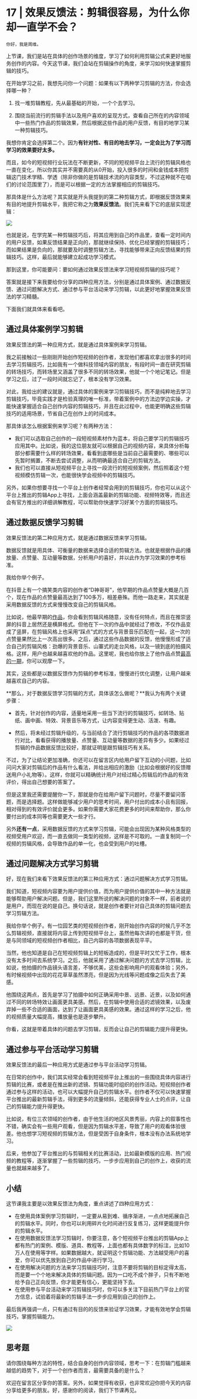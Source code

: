 # 17 | 效果反馈法：剪辑很容易，为什么你却一直学不会？

    你好，我是周维。

上节课，我们是站在具体的创作场景的维度，学习了如何利用剪辑公式来更好地服务创作的内容。今天这节课，我们会站在剪辑操作的角度，来学习如何快速掌握剪辑的技巧。

在开始学习之前，我想先问你一个问题：如果有以下两种学习剪辑的方法，你会选择哪一种？

1.  找一堆剪辑教程，先从最基础的开始，一个个去学习。
    
2.  围绕当前流行的剪辑手法以及用户喜欢的呈现方式，查看自己所在的内容领域中一些热门作品的剪辑效果，然后根据这些作品的用户反馈，有目的地学习某一种剪辑技巧。
    

我想你肯定会选择第二个。因为**有针对性、有目的地去学习，一定会比为了学习而学习的效果要好太多。**

而且，如今的短视频行业玩法在不断更新，不同的短视频平台上流行的剪辑风格也一直在变化，所以你其实并不需要真的从0开始，投入很多的时间和金钱成本把剪辑这门技术学精、学透（除非你做的是剪辑技术流的内容类型，不过这种就不在咱们的讨论范围里了），而是可以根据一定的方法掌握相应的剪辑技巧。

那具体是什么方法呢？其实就是开头我提到的第二种剪辑方式，即根据反馈效果来有目的地提升剪辑水平，我把它称之为**效果反馈法**。我们先来看下它的底层实现逻辑：

![](https://static001.geekbang.org/resource/image/a2/3a/a2a1d52c23e6cef4a6yyd274752b6e3a.jpg)

也就是说，在学完某一种剪辑技巧后，将其应用到自己的作品里，查看一定时间内的用户反馈，如果反馈结果是正向的，那就继续保持、优化已经掌握的剪辑技巧；而如果结果是负向的，那就要及时调整剪辑方法，寻找能够带来正向反馈结果的剪辑技巧。这样，最后就能够建立起成功学习模式。

那到这里，你可能要问：要如何通过效果反馈法来学习短视频剪辑的技巧呢？

答案就是接下来我要给你分享的四种应用方法，分别是通过具体案例、通过数据反馈、通过问题解决方式、通过参与平台活动来学习剪辑，以此更好地掌握效果反馈法的学习精髓。

下面我们就具体来看看吧。

## 通过具体案例学习剪辑

效果反馈法的第一种应用方式，就是通过具体案例来学习剪辑。

我之前接触过一些刚刚开始创作短视频的创作者，发现他们都喜欢拿出很多的时间去学习剪辑技巧，比如我有一个做科技领域内容的朋友，有段时间一直在研究剪辑的转场技巧，而转场里又涵盖了很多不同的转场效果，他就一个个地记笔记。但是学习之后，过了一段时间就忘记了，根本没有学习效果。

对此，我给出的建议就是，通过具体的案例来学习剪辑技巧，而不是纯粹地去学习剪辑技巧，毕竟实践才是检验真理的唯一标准，带着案例中的方法边学边实操，才能快速掌握适合自己创作内容的剪辑技巧，并且在此过程中，也能更明确这些剪辑技巧的适用场景，节省自己在创作上的时间成本。

那具体该怎么根据案例来学习呢？有两种方法：

*   我们可以选取自己创作的一段短视频素材作为蓝本，将自己要学习的剪辑技巧应用其中。比如说，我的这位朋友就可以根据自己的视频内容，来具体分析每部分都需要什么样的转场效果，看看到底哪些是当前自己最需要的、哪些可以先暂时搁置，不断去尝试调整，从而明确最适合自己的剪辑方法。
*   我们也可以直接从短视频平台上寻找一段流行的短视频案例，然后照着这个短视频模仿剪辑一次，也能很快学会视频中的剪辑技巧。

另外，如果你想要寻找一个平台上创作者经常会用到的剪辑技巧，你也可以从这个平台上推出的剪辑App上寻找，上面会涵盖最新的剪辑功能、视频特效等，而且还会有官方推出的详细讲解教程，可以帮助你快速学习好某个方面的剪辑技巧。

## 通过数据反馈学习剪辑

效果反馈法的第二种应用方式，就是通过数据反馈来学习剪辑。

数据反馈就是用具体、可衡量的数据来选择合适的剪辑方法。也就是根据作品的播放量、点赞量、互动量等数据，分析用户的喜好，并以此作为学习效果的参考标准。

我给你举个例子。

在抖音上有一个搞笑类内容的创作者“D神哥哥”，他早期的作品点赞量大概是几百个，现在作品的点赞量最高达到了100多万，相差悬殊。而他一路走来，其实就是采用数据反馈的方式来慢慢改变自己的剪辑风格。

比如说，他最早期的[作品](https://v.douyin.com/e2rHPyB/)，你会看到剪辑风格随意，没有任何特点，而且在推崇竖屏的抖音上居然还是横屏格式。但他在下一次的作品中就经过了修改，不仅作品变成了竖屏，在剪辑风格上也采用“踩点”式的方式与背景音乐匹配在一起，这一次的点赞量果然比上一次高出很多。之后，通过这些作品数据的反馈，他慢慢形成了适合自己的剪辑风格：劲爆的背景音乐、山寨式的走台风格，以及一镜到底的拍摄风格。这样，用户也越来越喜欢他的作品。这里呢，我也给你放上了他作品点赞[最高的一期](https://v.douyin.com/e2rSgE2/)，你可以观摩一下。

其实，这些都是以数据反馈作为剪辑的参考标准，慢慢进行优化调整，让用户越来越喜欢自己的内容。

**那么，对于数据反馈学习剪辑的方式，具体该怎么做呢？**我认为有两个关键步骤：

*   首先，针对创作的内容，适量地采用一些当下流行的剪辑技巧，如转场、贴纸、画中画、特效、背景音乐等方式，让内容变得更生动、活泼、有趣。
    
*   然后，将未经过剪辑升级的，与当前结合了流行剪辑技巧的作品的各项数据进行对比，看看获得的播放量、点赞量、互动量等数据的差异有多少。如果经过剪辑的作品数据反馈比较好，那就证明是跟剪辑技巧有关系。
    

不过，为了让结论更加准确，你还可以在留言区内给用户留下互动的小问题，比如问问大家对剪辑后的作品有什么看法，并给出相应的激励（比如会根据好的反馈赠送用户小礼物等）。这样，你就可以精确统计用户对经过精心剪辑后的作品的有效评价，得出自己想要的答案了。

但是这里我还需要提醒你一下，那就是你在给用户留下问题时，尽量不要留问答题，而是选择题。这样做能够减少用户的思考时间，用户付出的成本小且有回报，相对得到的有效评价就会更多。如果你需要大家花费更多的时间来帮助你，那么你要付出的成本同等也需要更大一些才行。

另外**还有一点**，采用数据反馈的方式来学习剪辑，可能会出现因为某种风格类型的视频受用户欢迎，而一直去做同一类型的视频，这样是不可取的。一直复制同一个视频的剪辑风格，会导致作品的单一化，也会受到用户的吐槽。

## 通过问题解决方式学习剪辑

好，现在我们来看下效果反馈法的第三种应用方式：通过问题解决方式学习剪辑。

我们知道，短视频内容要为用户提供价值，而为用户提供价值的其中一种方法就是能够帮助用户解决问题。但是，我们这里所说的解决问题的对象不一样，前者说的是用户，而现在说的是自己。换句话说，就是创作者要针对自己具体的剪辑问题去学习剪辑方法。

我给你举个例子。有一位园艺类的短视频创作者，刚开始创作内容的时候几乎不怎么剪辑视频，直接就将内容上传到短视频平台上，虽然他每次讲的也都是干货，但是与同领域的短视频创作者相比，自己内容的各项数据表现平平。

当然，他也知道是自己在短视频剪辑上的短板造成的，但是平时又忙于工作，根本没有太多时间去系统学习。之后，他就采用了通过解决问题的方式去学习剪辑，比如说，他拍摄的作品镜头语言差，不够优美，这些会影响用户的观看体验；另外，有时候视频中出现的花花草草虽然漂亮，但是因为光线等问题成像之后失去了美感。

他围绕这两点，首先是学习了拍摄中如何正确采用中景、远景、近景，以及如何通过不同的转场特效让画面更具美感。然后，在剪辑中使用合适的滤镜效果，以及废弃掉一些不合适的画面，达到了让画面更具美感的效果。通过这样的学习之后，他的视频质量大幅提高，播放量也是逐步攀升。

你看，这就是带着具体的问题去学习剪辑，反而会让自己的剪辑能力提升得更快。

## 通过参与平台活动学习剪辑

效果反馈法的最后一种应用方式是通过参与平台活动学习剪辑。

在日常的创作中，我们其实经常会看到短视频平台上推出的一些围绕具体内容进行剪辑的比赛，或者是在推出新的滤镜、剪辑功能时组织的创作活动。短视频创作者通过参与这样的活动，也可以大幅提升自己的剪辑水平。创作者不仅可以快速掌握平台推出的最新剪辑手法，得到更多的流量倾斜，还能获得专业人士的点评，让自己的剪辑能力提升得更快。

比如说，有位三农领域的创作者，由于他生活的地区风景秀丽，内容上的叙事性也不错，确实会有一些用户观看，但是因为剪辑水平差，导致了用户的观看体验很差。他也想学习短视频的剪辑方法，但是受困于自身条件，根本没有办法系统地学习。

后来，他参加了平台推出的与剪辑相关的比赛活动，比如最新模版的应用、热门视频的教程等，逐渐掌握了一些剪辑的技巧，一步步应用到自己的创作上，收获的流量也就越来越多了。

## 小结

这节课我主要是以效果反馈法为角度，重点讲述了四种应用方式：

*   在使用具体案例学习剪辑时，一定要从易到难、循序渐进，一点点地拓展自己的剪辑水平。同时，你也可以利用碎片化时间进行反复练习，这样更能提升你的剪辑水平。
*   在使用数据反馈法学习剪辑时，你要注意，各个短视频平台推出的剪辑App上都有热门的案例、模版、道具、教程等，上面也都有具体数字的标注，比如10万人在使用等字样。如果数据越大，就证明这个剪辑功能、方法越受用户的喜爱，你可以优先放到自己的作品中进行学习。
*   在使用解决问题的方法来学习剪辑技巧时，注意不要将剪辑的目标定得太高，而是要一个个地来解决具体的剪辑问题。因为一口吃不成个胖子，只有不断地给予自己正向反馈，你才能更有信心，更能坚持下去。
*   在使用参与平台活动来学习剪辑技巧时，你可以多关注下目前热门平台上的官方信息，试验着将最新的剪辑手法一步步应用到自己的创作上。

最后我再强调一点，只有通过有目的的反馈来验证学习效果，才能有效地学会剪辑技巧，掌握剪辑能力。

![](https://static001.geekbang.org/resource/image/79/19/7930136670f6a0055e55c0a5477ddb19.jpg)

## 思考题

请你围绕每种方法的特性，结合自身的创作内容领域，思考一下：在剪辑门槛越来越低的趋势下，对于一个创作者而言，最需要具备的是什么？

欢迎在留言区分享你的答案。另外，如果觉得有收获，也非常欢迎你把今天的内容分享给更多的朋友。好，感谢你的阅读，我们下节课再见。
    